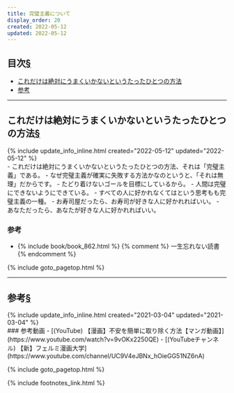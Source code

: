 ```yaml
---
title: 完璧主義について
display_order: 20
created: 2022-05-12
updated: 2022-05-12
---
```


## <a name="index">目次</a><a class="heading-anchor-permalink" href="#目次">§</a>

<ul id="index_ul">
<li><a href="#これだけは絶対にうまくいかないというたったひとつの方法">これだけは絶対にうまくいかないというたったひとつの方法</a></li>
<li><a href="#参考">参考</a></li>
</ul>

* * *
## <a name="これだけは絶対にうまくいかないというたったひとつの方法">これだけは絶対にうまくいかないというたったひとつの方法</a><a class="heading-anchor-permalink" href="#これだけは絶対にうまくいかないというたったひとつの方法">§</a>
<div class="chapter-updated">{% include update_info_inline.html created="2022-05-12" updated="2022-05-12" %}</div>
- これだけは絶対にうまくいかないというたったひとつの方法、それは「完璧主義」である。
- なぜ完璧主義が確実に失敗する方法かなのというと、「それは無理」だからです。
- たどり着けないゴールを目標にしているから。
- 人間は完璧にできないようにできている。
- すべての人に好かれなくてはという思考もも完璧主義の一種。
- お寿司屋だったら、お寿司が好きな人に好かれればいい。
- あなただったら、あなたが好きな人に好かれればいい。

### 参考
- {% include book/book_862.html %} {% comment %} 一生忘れない読書 {% endcomment %}

{% include goto_pagetop.html %}

* * *
## <a name="参考">参考</a><a class="heading-anchor-permalink" href="#参考">§</a>
<div class="chapter-updated">{% include update_info_inline.html created="2021-03-04" updated="2021-03-04" %}</div>
### 参考動画
- [(YouTube) 【漫画】不安を簡単に取り除く方法【マンガ動画】](https://www.youtube.com/watch?v=9vOKx2250QE)
- [(YouTubeチャンネル) 【新】フェルミ漫画大学](https://www.youtube.com/channel/UC9V4eJBNx_hOieGG51NZ6nA)

{% include goto_pagetop.html %}

{% include footnotes_link.html %}
